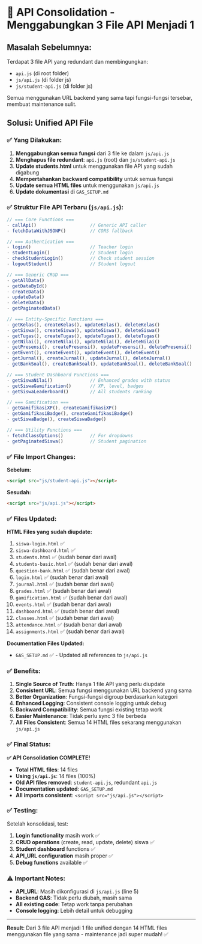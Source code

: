 # 🔧 API Consolidation - Menggabungkan 3 File API Menjadi 1

## Masalah Sebelumnya:
Terdapat 3 file API yang redundant dan membingungkan:
- `api.js` (di root folder)
- `js/api.js` (di folder js)
- `js/student-api.js` (di folder js)

Semua menggunakan URL backend yang sama tapi fungsi-fungsi tersebar, membuat maintenance sulit.

## Solusi: Unified API File

### ✅ **Yang Dilakukan:**
1. **Menggabungkan semua fungsi** dari 3 file ke dalam `js/api.js`
2. **Menghapus file redundant**: `api.js` (root) dan `js/student-api.js`
3. **Update students.html** untuk menggunakan file API yang sudah digabung
4. **Mempertahankan backward compatibility** untuk semua fungsi
5. **Update semua HTML files** untuk menggunakan `js/api.js` 
6. **Update dokumentasi** di `GAS_SETUP.md`

### ✅ **Struktur File API Terbaru (`js/api.js`):**

```javascript
// === Core Functions ===
- callApi()                    // Generic API caller
- fetchDataWithJSONP()         // CORS fallback

// === Authentication ===
- login()                      // Teacher login
- studentLogin()               // Student login
- checkStudentLogin()          // Check student session
- logoutStudent()              // Student logout

// === Generic CRUD ===
- getAllData()
- getDataById()
- createData()
- updateData()
- deleteData()
- getPaginatedData()

// === Entity-Specific Functions ===
- getKelas(), createKelas(), updateKelas(), deleteKelas()
- getSiswa(), createSiswa(), updateSiswa(), deleteSiswa()
- getTugas(), createTugas(), updateTugas(), deleteTugas()
- getNilai(), createNilai(), updateNilai(), deleteNilai()
- getPresensi(), createPresensi(), updatePresensi(), deletePresensi()
- getEvent(), createEvent(), updateEvent(), deleteEvent()
- getJurnal(), createJurnal(), updateJurnal(), deleteJurnal()
- getBankSoal(), createBankSoal(), updateBankSoal(), deleteBankSoal()

// === Student Dashboard Functions ===
- getSiswaNilai()              // Enhanced grades with status
- getSiswaGamification()       // XP, level, badges
- getSiswaLeaderboard()        // All students ranking

// === Gamification ===
- getGamifikasiXP(), createGamifikasiXP()
- getGamifikasiBadge(), createGamifikasiBadge()
- getSiswaBadge(), createSiswaBadge()

// === Utility Functions ===
- fetchClassOptions()          // For dropdowns
- getPaginatedSiswa()          // Student pagination
```

### ✅ **File Import Changes:**

**Sebelum:**
```html
<script src="js/student-api.js"></script>
```

**Sesudah:**
```html
<script src="js/api.js"></script>
```

### ✅ **Files Updated:**

**HTML Files yang sudah diupdate:**
1. `siswa-login.html` ✅
2. `siswa-dashboard.html` ✅
3. `students.html` ✅ (sudah benar dari awal)
4. `students-basic.html` ✅ (sudah benar dari awal)
5. `question-bank.html` ✅ (sudah benar dari awal)
6. `login.html` ✅ (sudah benar dari awal)
7. `journal.html` ✅ (sudah benar dari awal)
8. `grades.html` ✅ (sudah benar dari awal)
9. `gamification.html` ✅ (sudah benar dari awal)
10. `events.html` ✅ (sudah benar dari awal)
11. `dashboard.html` ✅ (sudah benar dari awal)
12. `classes.html` ✅ (sudah benar dari awal)
13. `attendance.html` ✅ (sudah benar dari awal)
14. `assignments.html` ✅ (sudah benar dari awal)

**Documentation Files Updated:**
- `GAS_SETUP.md` ✅ - Updated all references to `js/api.js`

### ✅ **Benefits:**

1. **Single Source of Truth**: Hanya 1 file API yang perlu diupdate
2. **Consistent URL**: Semua fungsi menggunakan URL backend yang sama
3. **Better Organization**: Fungsi-fungsi digroup berdasarkan kategori
4. **Enhanced Logging**: Consistent console logging untuk debug
5. **Backward Compatibility**: Semua fungsi existing tetap work
6. **Easier Maintenance**: Tidak perlu sync 3 file berbeda
7. **All Files Consistent**: Semua 14 HTML files sekarang menggunakan `js/api.js`

### ✅ **Final Status:**

**✅ API Consolidation COMPLETE!**
- **Total HTML files**: 14 files
- **Using `js/api.js`**: 14 files (100%)
- **Old API files removed**: `student-api.js`, redundant `api.js`
- **Documentation updated**: `GAS_SETUP.md`
- **All imports consistent**: `<script src="js/api.js"></script>`

### ✅ **Testing:**

Setelah konsolidasi, test:
1. **Login functionality** masih work ✅
2. **CRUD operations** (create, read, update, delete) siswa ✅
3. **Student dashboard** functions ✅
4. **API_URL configuration** masih proper ✅
5. **Debug functions** available ✅

### ⚠️ **Important Notes:**

- **API_URL**: Masih dikonfigurasi di `js/api.js` (line 5)
- **Backend GAS**: Tidak perlu diubah, masih sama
- **All existing code**: Tetap work tanpa perubahan
- **Console logging**: Lebih detail untuk debugging

---

**Result**: Dari 3 file API menjadi 1 file unified dengan 14 HTML files menggunakan file yang sama - maintenance jadi super mudah! ✅ 